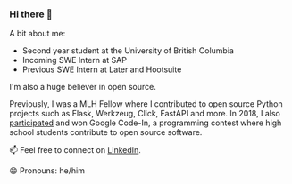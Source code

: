 ### Hi there 👋

A bit about me:
* Second year student at the University of British Columbia
* Incoming SWE Intern at SAP
* Previous SWE Intern at Later and Hootsuite

I'm also a huge believer in open source. 

Previously, I was a MLH Fellow where I contributed to open source Python projects such as Flask, Werkzeug, Click, FastAPI and more. In 2018, I also [participated](https://kx-chen-gci-blog.netlify.app/tasks/) and won Google Code-In, a programming contest where high school students contribute to open source software. 

📫 Feel free to connect on [LinkedIn](https://www.linkedin.com/in/kai-xing-chen/).

😄 Pronouns: he/him
